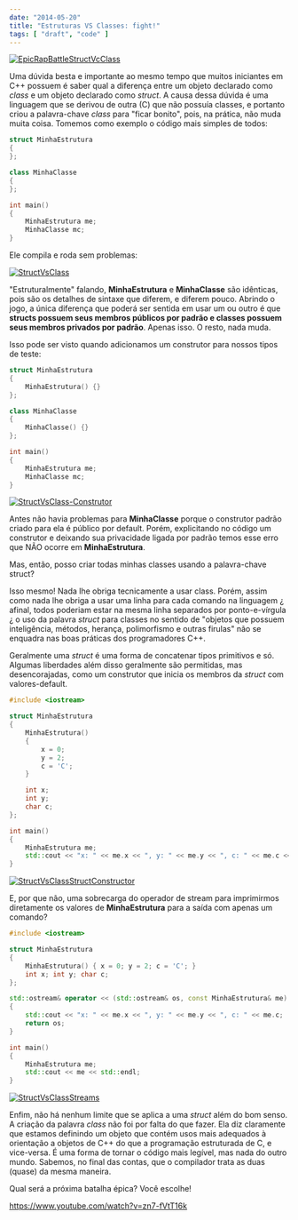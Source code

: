 ```yaml
---
date: "2014-05-20"
title: "Estruturas VS Classes: fight!"
tags: [ "draft", "code" ]
---
```

[![EpicRapBattleStructVcClass](http://i.imgur.com/0uar0i8.jpg)](/images/14250890913_37a06bf7a2_o.jpg)

Uma dúvida besta e importante ao mesmo tempo que muitos iniciantes em C++ possuem é saber qual a diferença entre um objeto declarado como _class_ e um objeto declarado como _struct_. A causa dessa dúvida é uma linguagem que se derivou de outra (C) que não possuía classes, e portanto criou a palavra-chave _class_ para "ficar bonito", pois, na prática, não muda muita coisa. Tomemos como exemplo o código mais simples de todos:

```cpp
struct MinhaEstrutura
{
};

class MinhaClasse
{
};

int main()
{
    MinhaEstrutura me;
    MinhaClasse mc;
}

```

Ele compila e roda sem problemas:

[![StructVsClass](http://i.imgur.com/APlOm65.jpg)](/images/14230192924_fd9c2fb490_z.jpg)

"Estruturalmente" falando, **MinhaEstrutura** e **MinhaClasse** são idênticas, pois são os detalhes de sintaxe que diferem, e diferem pouco. Abrindo o jogo, a única diferença que poderá ser sentida em usar um ou outro é que **structs possuem seus membros públicos por padrão e classes possuem seus membros privados por padrão**. Apenas isso. O resto, nada muda.

Isso pode ser visto quando adicionamos um construtor para nossos tipos de teste:

```cpp
struct MinhaEstrutura
{
    MinhaEstrutura() {}
};

class MinhaClasse
{
    MinhaClasse() {}
};

int main()
{
    MinhaEstrutura me;
    MinhaClasse mc;
}

```

[![StructVsClass-Construtor](http://i.imgur.com/vwpucpm.jpg)](/images/14230273964_89e37e2487_z.jpg)

Antes não havia problemas para **MinhaClasse** porque o construtor padrão criado para ela é público por default. Porém, explicitando no código um construtor e deixando sua privacidade ligada por padrão temos esse erro que NÃO ocorre em **MinhaEstrutura**.

Mas, então, posso criar todas minhas classes usando a palavra-chave struct?

Isso mesmo! Nada lhe obriga tecnicamente a usar class. Porém, assim como nada lhe obriga a usar uma linha para cada comando na linguagem ¿ afinal, todos poderiam estar na mesma linha separados por ponto-e-vírgula ¿ o uso da palavra _struct_ para classes no sentido de "objetos que possuem inteligência, métodos, herança, polimorfismo e outras firulas" não se enquadra nas boas práticas dos programadores C++.

Geralmente uma _struct_ é uma forma de concatenar tipos primitivos e só. Algumas liberdades além disso geralmente são permitidas, mas desencorajadas, como um construtor que inicia os membros da _struct_ com valores-default.

```cpp
#include <iostream>

struct MinhaEstrutura
{
    MinhaEstrutura()
    {
        x = 0;
        y = 2;
        c = 'C';
    }

    int x;
    int y;
    char c;
};

int main()
{
    MinhaEstrutura me;
    std::cout << "x: " << me.x << ", y: " << me.y << ", c: " << me.c << std::endl;
}

```

[![StructVsClassStructConstructor](http://i.imgur.com/rdpllNf.jpg)](/images/14207416246_60675f681a_z.jpg)

E, por que não, uma sobrecarga do operador de stream para imprimirmos diretamente os valores de **MinhaEstrutura** para a saída com apenas um comando?

```cpp
#include <iostream>

struct MinhaEstrutura
{
    MinhaEstrutura() { x = 0; y = 2; c = 'C'; }
    int x; int y; char c;
};

std::ostream& operator << (std::ostream& os, const MinhaEstrutura& me)
{
    std::cout << "x: " << me.x << ", y: " << me.y << ", c: " << me.c;
    return os;
}

int main()
{
    MinhaEstrutura me;
    std::cout << me << std::endl;
}

```

[![StructVsClassStreams](http://i.imgur.com/np4trf9.jpg)](/images/14043966560_422ae353d9_z.jpg)

Enfim, não há nenhum limite que se aplica a uma _struct_ além do bom senso. A criação da palavra _class_ não foi por falta do que fazer. Ela diz claramente que estamos definindo um objeto que contém usos mais adequados à orientação a objetos de C++ do que a programação estruturada de C, e vice-versa. É uma forma de tornar o código mais legível, mas nada do outro mundo. Sabemos, no final das contas, que o compilador trata as duas (quase) da mesma maneira.

Qual será a próxima batalha épica? Você escolhe!

https://www.youtube.com/watch?v=zn7-fVtT16k

